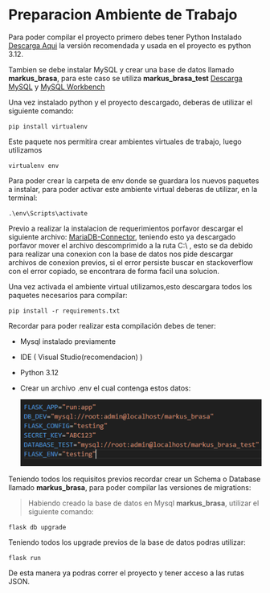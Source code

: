 # Preparacion Ambiente de Trabajo
Para poder compilar el proyecto primero debes tener Python Instalado [Descarga Aqui](https://www.python.org/downloads/) la versión recomendada y usada en el proyecto es python 3.12.

Tambien se debe instalar MySQL y crear una base de datos llamado **markus_brasa**, para este caso se utiliza **markus_brasa_test** [Descarga MySQL](https://dev.mysql.com/downloads/installer/) y [MySQL Workbench](https://dev.mysql.com/downloads/workbench/)

Una vez instalado python y el proyecto descargado, deberas de utilizar el siguiente comando:
```
pip install virtualenv
```
Este paquete nos permitira crear ambientes virtuales de trabajo, luego utilizamos
```
virtualenv env
```
Para poder crear la carpeta de env donde se guardara los nuevos paquetes a instalar, para poder activar este ambiente virtual deberas de utilizar, en la terminal:
``` 
.\env\Scripts\activate
```

Previo a realizar la instalacion de requerimientos porfavor descargar el siguiente archivo:
[MariaDB-Connector](https://drive.google.com/file/d/1RcZMn_kwakQYDTb1bFujuAs7aIHxnsIO/view?usp=sharing), teniendo esto ya descargado porfavor mover el archivo descomprimido a la ruta C:\ , esto se da debido para realizar una conexion con la base de datos nos pide descargar archivos de conexion previos, si el error persiste buscar en stackoverflow con el error copiado, se encontrara de forma facil una solucion.


Una vez activada el ambiente virtual utilizamos,esto descargara todos los paquetes necesarios para compilar:
```
pip install -r requirements.txt
```
Recordar para poder realizar esta compilación debes de tener:

* Mysql instalado previamente
* IDE ( Visual Studio(recomendacion) )
* Python 3.12
* Crear un archivo .env el cual contenga estos datos:

    ![.env file](env_file.png)

Teniendo todos los requisitos previos recordar crear un Schema o Database llamado **markus_brasa**, para poder compilar las versiones de migrations:

> Habiendo creado la base de datos en Mysql **markus_brasa**, utilizar el siguiente comando:
```
flask db upgrade
```
Teniendo todos los upgrade previos de la base de datos podras utilizar:
```
flask run
```
De esta manera ya podras correr el proyecto y tener acceso a las rutas JSON.
